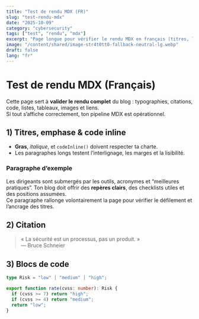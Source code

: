 ```yaml
---
title: "Test de rendu MDX (FR)"
slug: "test-rendu-mdx"
date: "2025-10-09"
category: "cybersecurity"
tags: ["test", "rendu", "mdx"]
excerpt: "Page longue pour vérifier le rendu MDX en français (titres, listes, code, tableaux, images, liens)."
image: "/content/shared/image-str4t0tt0-fallback-neutral-lg.webp"
draft: false
lang: "fr"
---
```


# Test de rendu MDX (Français)

Cette page sert à **valider le rendu complet** du blog : typographies, citations, code, listes, tableaux, images et liens.  
Si tout s’affiche correctement, ton pipeline MDX est opérationnel.

## 1) Titres, emphase & code inline

- **Gras**, *italique*, et `codeInline()` doivent respecter ta charte.
- Les paragraphes longs testent l’interlignage, les marges et la lisibilité.

### Paragraphe d’exemple

Les dirigeants sont submergés par les outils, acronymes et “meilleures pratiques”. Ton blog doit offrir des **repères clairs**, des checklists utiles et des positions assumées.  
Ce paragraphe rallonge volontairement la page pour vérifier le défilement et l’ancrage des titres.

## 2) Citation

> « La sécurité est un processus, pas un produit. »  
> — Bruce Schneier

## 3) Blocs de code

```ts
type Risk = "low" | "medium" | "high";

export function rate(cvss: number): Risk {
  if (cvss >= 7) return "high";
  if (cvss >= 4) return "medium";
  return "low";
}